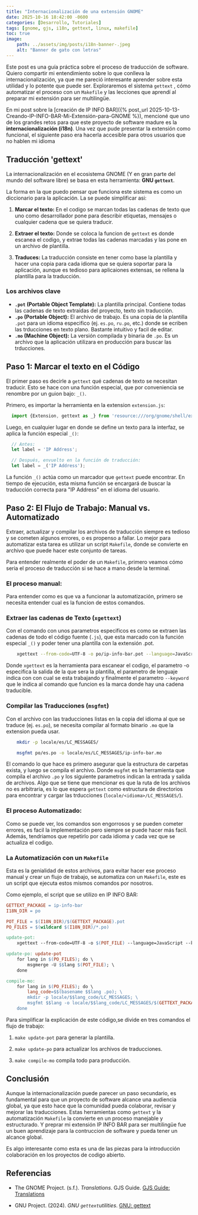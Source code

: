```yaml
---
title: "Internacionalización de una extensión GNOME"
date: 2025-10-16 18:42:00 -0600
categories: [Desarrollo, Tutoriales]
tags: [gnome, gjs, i18n, gettext, linux, makefile]
toc: true
image:
    path: ../assets/img/posts/i18n-banner-.jpeg
    alt: "Banner de gato con letras"
---
```


Este post es una guía práctica sobre el proceso de traducción de software. Quiero compartir mi entendimiento sobre lo que conlleva la internacionalización, ya que me pareció interesante aprender sobre esta utilidad y lo potente que puede ser. Exploraremos el sistema `gettext` , cómo automatizar el proceso con un `Makefile`  y las lecciones que aprendí al preparar mi extensión para ser multilingüe.

En mi post sobre la [creación de IP INFO BAR]({% post_url 2025-10-13-Creando-IP-INFO-BAR-Mi-Extensión-para-GNOME %}), mencioné que uno de los grandes retos para que este proyecto de software madure es la **internacionalización (i18n)**. Una vez que pude presentar la extensión como funcional, el siguiente paso era hacerla accesible para otros usuarios que no hablen mi idioma 

## Traducción 'gettext'

La internacionalización en el ecosistema GNOME (Y en gran parte del mundo del software libre) se basa en esta herramienta: **GNU `gettext`**.

La forma en la que puedo pensar que funciona este sistema es como un diccionario para la aplicación. La se puede simplificar asi:

1. **Marcar el texto:** En el codigo se marcan todas las cadenas de texto que uno como desarrollador pone para describir etiquetas, mensajes o cualquier cadena que se quiera traducir.

2. **Extraer el texto:** Donde se coloca la funcion de `gettext` es donde escanea el codigo, y extrae todas las cadenas marcadas y las pone en un archivo de plantilla.

3. **Traduces:** La traducción consiste en tener como base la plantilla y hacer una copia para cada idioma que se quiera soportar para la aplicación, aunque es tedioso para aplicaiones extensas, se rellena la plantilla para la traducción. 

### Los archivos clave 

* **`.pot` (Portable Object Template):** La plantilla principal. Contiene todas las cadenas de texto extraidas del proyecto, texto sin traducción.
* **`.po` (Portable Object):** El archivo de trabajo. Es una copia de la plantilla `.pot` para un idioma especifico (ej. `es.po`, `ru.po`,  etc.) donde se ecriben las trducciones en texto plano. Bastante intuitivo y facil de editar.
* **`.mo` (Machine Object):** La versión compilada y binaria de `.po`. Es un archivo que la aplicación utilizara en producción para buscar las trducciones.

## Paso 1: Marcar el texto en el Código

El primer paso es decirle a `gettext` qué cadenas de texto se necesitan traducir. Esto se hace con una función especial, que por conveniencia se renombre por un guion bajo: `_()`.

Primero, es importar la herramienta en la extension `extension.js`:

```javascript
  import {Extension, gettext as _} from 'resource:///org/gnome/shell/extensions/extension.js'
```

Luego, en cualquier lugar en donde se define un texto para la interfaz, se aplica la función especial `_()`:

```javascript
  // Antes:
  let label = 'IP Address';

  // Después, envuelto en la función de traducción:
  let label = _('IP Address');
```
La función `_()` actúa como un marcador que `gettext` puede encontrar. En tiempo de ejecución, esta misma función se encargará de buscar la traducción correcta para "IP Address" en el idioma del usuario.

## Paso 2: El Flujo de Trabajo: Manual vs. Automatizado

Extraer, actualizar y compilar los archivos de traducción siempre es tedioso y se cometen algunos errores, o es propenso a fallar. Lo mejor para automatizar esta tarea es utilizar un script `Makefile`, donde se convierte en archivo que puede hacer este conjunto de tareas.

Para entender realmente el poder de un `Makefile`, primero veamos cómo seria el proceso de traducción si se hace a mano desde la terminal.

### El proceso manual:

Para entender como es que va a funcionar la automatización, primero se necesita entender cual es la funcion de estos comandos.

### Extraer las cadenas de Texto (`xgettext`)

Con el comando con unos parametros especificos es como se extraen las cadenas de todo el código fuente (`.js`), que esta marcado con la función especial `_()` y poder tener una plantilla con la extensión .pot.

```bash
    xgettext --from-code=UTF-8 -o po/ip-info-bar.pot --language=JavaScript --keyword=_ extension.js prefs.js
```

Donde `xgettext` es la herramienta para escanear el codigo, el parametro -o especifica la salida de la que sera la plantilla, el parametro de lenguaje indica con con cual se esta trabajando y finalmente el parametro `--keyword` que le indica al comando que funcion es la marca donde hay una cadena traducible.

### Compilar las Traducciones (`msgfmt`)

Con el archivo con las traducciones listas en la copia del idioma al que se traduce (ej. `es.po`), se necesita compilar al formato binario `.mo` que la extension pueda usar. 

```bash
    mkdir -p locale/es/LC_MESSAGES/

    msgfmt po/es.po -o locale/es/LC_MESSAGES/ip-info-bar.mo
```

El comando lo que hace es primero asegurar que la estructura de carpetas exista, y luego se compila el archivo. Donde `msgfmt` es la herramienta que compila el archivo `.po` y los siguiente parametros indican la entrada y salida de archivos. Algo que se tiene que mencionar es que la ruta de los archivos no es arbitraria, es lo que espera `gettext` como estructura de directorios para encontrar y cargar las trducciones (`locale/<idioma>/LC_MESSAGES/`).

 ### El proceso Automatizado:

Como se puede ver, los comandos son engorrosos y se pueden cometer errores, es facil la implementación pero siempre se puede hacer más facil. Además, tendriamos que repetirlo por cada idioma y cada vez que se actualiza el codigo. 

### La Automatización con un `Makefile`

Esta es la genialidad de estos archivos, para evitar hacer ese proceso manual y crear un flujo de trabajo, se automatiza con un `Makefile`, este es un script que ejecuta estos mismos comandos por nosotros.  

Como ejemplo, el script que se utilizo en IP INFO BAR: 

```Makefile
GETTEXT_PACKAGE = ip-info-bar
I18N_DIR = po

POT_FILE = $(I18N_DIR)/$(GETTEXT_PACKAGE).pot
PO_FILES = $(wildcard $(I18N_DIR)/*.po)

update-pot:
	xgettext --from-code=UTF-8 -o $(POT_FILE) --language=JavaScript --keyword=_ extension.js prefs.js

update-po: update-pot
	for lang in $(PO_FILES); do \
		msgmerge -U $$lang $(POT_FILE); \
	done

compile-mo:
	for lang in $(PO_FILES); do \
		lang_code=$$(basename $$lang .po); \
		mkdir -p locale/$$lang_code/LC_MESSAGES; \
		msgfmt $$lang -o locale/$$lang_code/LC_MESSAGES/$(GETTEXT_PACKAGE).mo; \
	done
```

Para simplificar la explicación de este código,se divide en tres comandos el flujo de trabajo:

1. `make update-pot` para generar la plantilla.

2. `make update-po` para actualizar los archivos de traducciones.

3. `make compile-mo` compila todo para producción.

## Conclusión 

Aunque la internacionalización puede parecer un paso secundario, es fundamental para que un proyecto de software alcance una audiencia global, ya que esto hace que la comunidad pueda colaborar, revisar y mejorar las traducciones. Estas herramientas como `gettext` y la automatización `Makefile` la convierte en un proceso manejable y estructurado. Y preprar mi extensión IP INFO BAR para ser multilingüe fue un buen aprendizaje para la contruccion de software y pueda tener un alcance global.

Es algo interesante como esta es una de las piezas para la introducción colaboración en los proyectos de codigo abierto. 

## Referencias

* The GNOME Project. (s.f.). *Translations*. GJS Guide. [GJS Guide: Translations](https://gjs.guide/extensions/development/translations.html)

* GNU Project. (2024). *GNU `gettext`utilities*. [GNU: gettext](https://www.gnu.org/software/gettext/)
